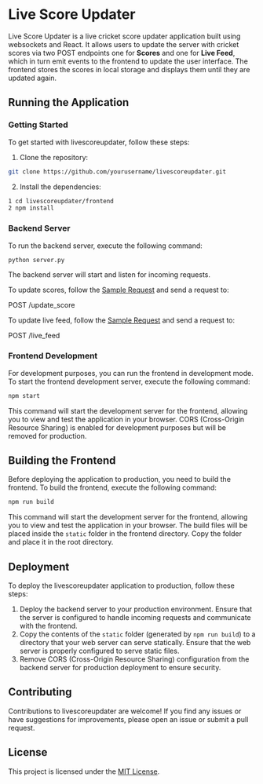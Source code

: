 # Live Score Updater

Live Score Updater is a live cricket score updater application built using websockets and React. It allows users to update the server with cricket scores via two POST endpoints one for **Scores** and one for **Live Feed**, which in turn emit events to the frontend to update the user interface. The frontend stores the scores in local storage and displays them until they are updated again.

## Running the Application

### Getting Started

To get started with livescoreupdater, follow these steps:

1. Clone the repository:

```bash
git clone https://github.com/yourusername/livescoreupdater.git
```

2. Install the dependencies:

```bash
1 cd livescoreupdater/frontend
2 npm install
```

### Backend Server

To run the backend server, execute the following command:

```bash
python server.py
```


The backend server will start and listen for incoming requests.

To update scores, follow the [Sample Request](samples/sampleRequest_UpdateScore.json) and send a request to:

POST /update_score

To update live feed, follow the [Sample Request](samples/sampleRequest_LiveFeed.json.json) and send a request to:

POST /live_feed

### Frontend Development

For development purposes, you can run the frontend in development mode. To start the frontend development server, execute the following command:

```bash
npm start
```


This command will start the development server for the frontend, allowing you to view and test the application in your browser. CORS (Cross-Origin Resource Sharing) is enabled for development purposes but will be removed for production.


## Building the Frontend

Before deploying the application to production, you need to build the frontend. To build the frontend, execute the following command:

```bash
npm run build
```

This command will start the development server for the frontend, allowing you to view and test the application in your browser. The build files will be placed inside the `static` folder in the frontend directory. Copy the folder and place it in the root directory.

## Deployment

To deploy the livescoreupdater application to production, follow these steps:

1. Deploy the backend server to your production environment. Ensure that the server is configured to handle incoming requests and communicate with the frontend.
2. Copy the contents of the `static` folder (generated by `npm run build`) to a directory that your web server can serve statically. Ensure that the web server is properly configured to serve static files.
3. Remove CORS (Cross-Origin Resource Sharing) configuration from the backend server for production deployment to ensure security.

## Contributing

Contributions to livescoreupdater are welcome! If you find any issues or have suggestions for improvements, please open an issue or submit a pull request.

## License

This project is licensed under the [MIT License](LICENSE).
